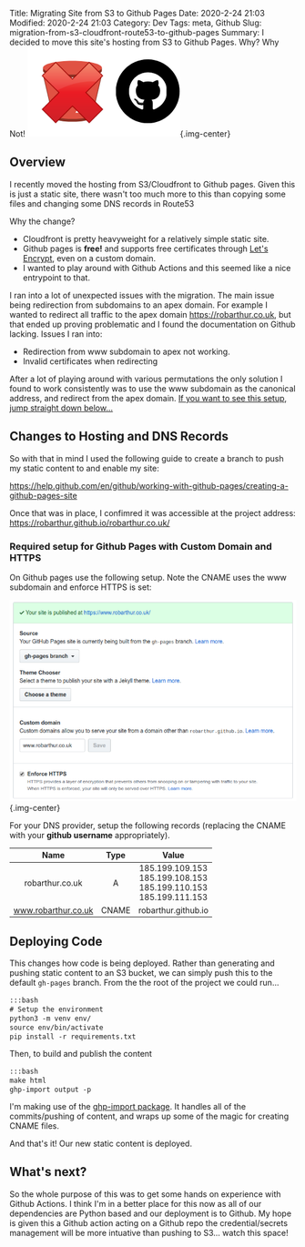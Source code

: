 Title: Migrating Site from S3 to Github Pages
Date: 2020-2-24 21:03
Modified: 2020-2-24 21:03
Category: Dev
Tags: meta, Github
Slug: migration-from-s3-cloudfront-route53-to-github-pages
Summary: I decided to move this site's hosting from S3 to Github Pages.  Why?  Why Not! ![Migrating from S3 to Github Pages](images/migrating-site-from-s3-to-github-pages.png){.img-center}

## Overview

I recently moved the hosting from S3/Cloudfront to Github pages.  Given this is just a static site, there wasn't too much more to this than copying some files and changing some DNS records in Route53

Why the change?

 - Cloudfront is pretty heavyweight for a relatively simple static site.
 - Github pages is **free!** and supports free certificates through [Let's Encrypt](https://github.blog/2018-05-01-github-pages-custom-domains-https/), even on a custom domain.
 - I wanted to play around with Github Actions and this seemed like a nice entrypoint to that.

I ran into a lot of unexpected issues with the migration.  The main issue being redirection from subdomains to an apex domain. For example I wanted to redirect all traffic to the apex domain <https://robarthur.co.uk>, but that ended up proving problematic and I found the documentation on Github lacking.  Issues I ran into:

- Redirection from www subdomain to apex not working.
- Invalid certificates when redirecting 

After a lot of playing around with various permutations the only solution I found to work consistently was to use the www subdomain as the canonical address, and redirect from the apex domain.  [If you want to see this setup, jump straight down below...](#required-setup-for-github-pages-with-custom-domain-and-https)


## Changes to Hosting and DNS Records

So with that in mind I used the following guide to create a branch to push my static content to and enable my site:

<https://help.github.com/en/github/working-with-github-pages/creating-a-github-pages-site>

Once that was in place, I confimred it was accessible at the project address: <https://robarthur.github.io/robarthur.co.uk/>

### Required setup for Github Pages with Custom Domain and HTTPS

On Github pages use the following setup.  Note the CNAME uses the www subdomain and enforce HTTPS is set:

![Migrating Site from S3 to Github Pages - Github Pages Custom Domain Settings](images/migrating-site-from-s3-to-github-pages-custom-domain-settings.png){.img-center}

For your DNS provider, setup the following records (replacing the CNAME with your **github username** appropriately).

|         Name        |  Type |                                      Value                                     |
|:-------------------:|:-----:|:------------------------------------------------------------------------------:|
| robarthur.co.uk     | A     | 185.199.109.153 <br> 185.199.108.153 <br> 185.199.110.153 <br> 185.199.111.153 |
| www.robarthur.co.uk | CNAME | robarthur.github.io                                                            |

## Deploying Code

This changes how code is being deployed.  Rather than generating and pushing static content to an S3 bucket, we can simply push this to the default `gh-pages` branch.  From the the root of the project we could run...

	:::bash
	# Setup the environment
	python3 -m venv env/
	source env/bin/activate
	pip install -r requirements.txt

Then, to build and publish the content

	:::bash
	make html
	ghp-import output -p

I'm making use of the [ghp-import package](https://github.com/davisp/ghp-import).  It handles all of the commits/pushing of content, and wraps up some of the magic for creating CNAME files.

And that's it!  Our new static content is deployed.

## What's next?

So the whole purpose of this was to get some hands on experience with Github Actions.  I think I'm in a better place for this now as all of our dependencies are Python based and our deployment is to Github.  My hope is given this a Github action acting on a Github repo the credential/secrets management will be more intuative than pushing to S3... watch this space!